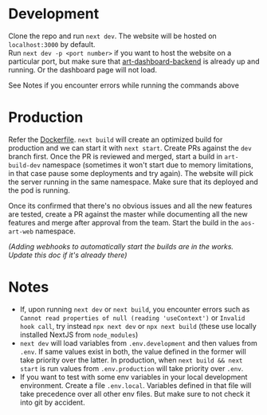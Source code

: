 # Development

Clone the repo and run `next dev`. The website will be hosted on `localhost:3000` by default. <br>
Run `next dev -p <port number>` if you want to host the website on a particular port, but make sure that [art-dashboard-backend](https://github.com/openshift-eng/art-dashboard-server)
is already up and running. Or the dashboard page will not load.

See Notes if you encounter errors while running the commands above

# Production

Refer the [Dockerfile](Dockerfile). `next build` will create an optimized build for production and we can start it 
with `next start`. Create PRs against the `dev` branch first. Once the PR is reviewed and merged, start a build in 
`art-build-dev` namespace (sometimes it won't start due to memory limitations, in that case pause some deployments and try again).
The website will pick the server running in the same namespace. Make sure that its deployed and the pod is running.

Once its confirmed that there's no obvious issues and all the new features are tested, create a PR against the master while documenting
all the new features and merge after approval from the team. Start the build in the `aos-art-web` namespace. 

_(Adding webhooks to automatically start the builds are in the works. Update this doc if it's already there)_

# Notes

- If, upon running `next dev` or `next build`, you encounter errors such as `Cannot read properties of null (reading 'useContext')` or `Invalid hook call`, try instead `npx next dev` or `npx next build` (these use locally installed NextJS from `node_modules`)
- `next dev` will load variables from `.env.development` and then values from `.env`. If same values exist in both, the value
defined in the former will take priority over the latter. In production, when `next build && next start` is run
values from `.env.production` will take priority over `.env`.
- If you want to test with some env variables in your local development environment. Create a file `.env.local`. Variables
defined in that file will take precedence over all other env files. But make sure to not check it into git by accident.